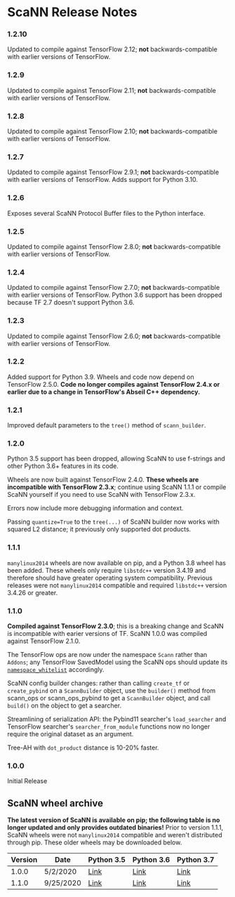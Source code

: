 # ScaNN Release Notes

### 1.2.10
Updated to compile against TensorFlow 2.12; **not** backwards-compatible with earlier versions of TensorFlow.

### 1.2.9
Updated to compile against TensorFlow 2.11; **not** backwards-compatible with earlier versions of TensorFlow.

### 1.2.8
Updated to compile against TensorFlow 2.10; **not** backwards-compatible with earlier versions of TensorFlow.

### 1.2.7
Updated to compile against TensorFlow 2.9.1; **not** backwards-compatible with earlier versions of TensorFlow. Adds support for Python 3.10.

### 1.2.6
Exposes several ScaNN Protocol Buffer files to the Python interface.

### 1.2.5
Updated to compile against TensorFlow 2.8.0; **not** backwards-compatible with earlier versions of TensorFlow.

### 1.2.4
Updated to compile against TensorFlow 2.7.0; **not** backwards-compatible with earlier versions of TensorFlow. Python 3.6 support has been dropped because TF 2.7 doesn't support Python 3.6.

### 1.2.3
Updated to compile against TensorFlow 2.6.0; **not** backwards-compatible with earlier versions of TensorFlow.

### 1.2.2
Added support for Python 3.9. Wheels and code now depend on TensorFlow 2.5.0. **Code no longer compiles against TensorFlow 2.4.x or earlier due to a change in TensorFlow's Abseil C++ dependency.**

### 1.2.1
Improved default parameters to the `tree()` method of `scann_builder`.

### 1.2.0
Python 3.5 support has been dropped, allowing ScaNN to use f-strings and other Python 3.6+ features in its code.

Wheels are now built against TensorFlow 2.4.0. **These wheels are incompatible with TensorFlow 2.3.x**; continue using ScaNN 1.1.1 or compile ScaNN yourself if you need to use ScaNN with TensorFlow 2.3.x.

Errors now include more debugging information and context.

Passing `quantize=True` to the `tree(...)` of ScaNN builder now works with squared L2 distance; it previously only supported dot products.

### 1.1.1

`manylinux2014` wheels are now available on pip, and a Python 3.8 wheel has been added. These wheels only require `libstdc++` version 3.4.19 and therefore should have greater operating system compatibility. Previous releases were not `manylinux2014` compatible and required `libstdc++` version 3.4.26 or greater.

### 1.1.0

**Compiled against TensorFlow 2.3.0**; this is a breaking change and ScaNN is incompatible with earier versions of TF. ScaNN 1.0.0 was compiled against TensorFlow 2.1.0.

The TensorFlow ops are now under the namespace `Scann` rather than `Addons`; any TensorFlow SavedModel using the ScaNN ops should update its [`namespace_whitelist`](https://www.tensorflow.org/api_docs/python/tf/saved_model/SaveOptions) accordingly.

ScaNN config builder changes: rather than calling `create_tf` or `create_pybind` on a `ScannBuilder` object, use the `builder()` method from scann\_ops or scann\_ops\_pybind to get a `ScannBuilder` object, and call `build()` on the object to get a searcher.

Streamlining of serialization API: the Pybind11 searcher's `load_searcher` and TensorFlow searcher's `searcher_from_module` functions now no longer require the original dataset as an argument.

Tree-AH with `dot_product` distance is 10-20% faster.

### 1.0.0

Initial Release

## ScaNN wheel archive

**The latest version of ScaNN is available on pip; the following table is no longer updated and only provides outdated binaries!** Prior to version 1.1.1, ScaNN wheels were not `manylinux2014` compatible and weren't distributed through pip. These older wheels may be downloaded below.

Version | Date     | Python 3.5                                                                                          | Python 3.6                                                                                          | Python 3.7
------- | -------- | --------------------------------------------------------------------------------------------------- | --------------------------------------------------------------------------------------------------- | ----------
1.0.0   | 5/2/2020 | [Link](https://storage.googleapis.com/scann/releases/1.0.0/scann-1.0.0-cp35-cp35m-linux_x86_64.whl) | [Link](https://storage.googleapis.com/scann/releases/1.0.0/scann-1.0.0-cp36-cp36m-linux_x86_64.whl) | [Link](https://storage.googleapis.com/scann/releases/1.0.0/scann-1.0.0-cp37-cp37m-linux_x86_64.whl)
1.1.0   | 9/25/2020 | [Link](https://storage.googleapis.com/scann/releases/1.1.0/scann-1.1.0-cp35-cp35m-linux_x86_64.whl) | [Link](https://storage.googleapis.com/scann/releases/1.1.0/scann-1.1.0-cp36-cp36m-linux_x86_64.whl) | [Link](https://storage.googleapis.com/scann/releases/1.1.0/scann-1.1.0-cp37-cp37m-linux_x86_64.whl)
